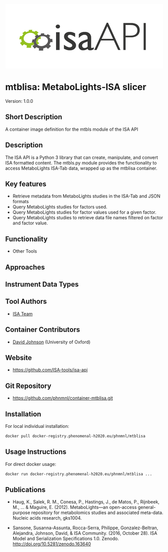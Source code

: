 ![Logo](isa-api_logo.png)

# mtblisa: MetaboLights-ISA slicer
Version: 1.0.0

## Short Description

A container image definition for the mtbls module of the ISA API

## Description

The ISA API is a Python 3 library that can create, manipulate, and convert ISA formatted content. The mtbls.py module provides the functionality to access MetaboLights ISA-Tab data, wrapped up as the mtblisa container.

## Key features

- Retrieve metadata from MetaboLights studies in the ISA-Tab and JSON formats
- Query MetaboLights studies for factors used.
- Query MetaboLights studies for factor values used for a given factor.
- Query MetaboLights studies to retrieve data file names filtered on factor and factor value.

## Functionality

- Other Tools

## Approaches
  
## Instrument Data Types

## Tool Authors

- [ISA Team](http://isa-tools.org)

## Container Contributors

- [David Johnson](https://github.com/djcomlab) (University of Oxford)

## Website

- https://github.com/ISA-tools/isa-api


## Git Repository

- https://github.com/phnmnl/container-mtblisa.git

## Installation 

For local individual installation:

```bash
docker pull docker-registry.phenomenal-h2020.eu/phnmnl/mtblisa
```

## Usage Instructions

For direct docker usage:

```bash
docker run docker-registry.phenomenal-h2020.eu/phnmnl/mtblisa ...
```

## Publications

- Haug, K., Salek, R. M., Conesa, P., Hastings, J., de Matos, P., Rijnbeek, M., ... & Maguire, E. (2012). MetaboLights—an open-access general-purpose repository for metabolomics studies and associated meta-data. Nucleic acids research, gks1004.

- Sansone, Susanna-Assunta, Rocca-Serra, Philippe, Gonzalez-Beltran, Alejandra, Johnson, David, & ISA Community. (2016, October 28). ISA Model and Serialization Specifications 1.0. Zenodo. http://doi.org/10.5281/zenodo.163640
